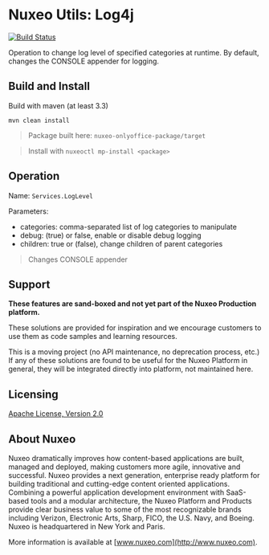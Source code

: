 # Nuxeo Utils: Log4j

[![Build Status](https://qa.nuxeo.org/jenkins/buildStatus/icon?job=Sandbox/sandbox_nuxeo-onlyoffice-master)](https://qa.nuxeo.org/jenkins/view/Sandbox/job/Sandbox/job/sandbox_nuxeo-onlyoffice-master/)

Operation to change log level of specified categories at runtime.  By default, changes the CONSOLE appender for logging.

## Build and Install

Build with maven (at least 3.3)

```
mvn clean install
```
> Package built here: `nuxeo-onlyoffice-package/target`

> Install with `nuxeoctl mp-install <package>`

## Operation

Name: `Services.LogLevel`

Parameters:
- categories: comma-separated list of log categories to manipulate
- debug: (true) or false, enable or disable debug logging
- children: true or (false), change children of parent categories

> Changes CONSOLE appender

## Support

**These features are sand-boxed and not yet part of the Nuxeo Production platform.**

These solutions are provided for inspiration and we encourage customers to use them as code samples and learning resources.

This is a moving project (no API maintenance, no deprecation process, etc.) If any of these solutions are found to be useful for the Nuxeo Platform in general, they will be integrated directly into platform, not maintained here.

## Licensing

[Apache License, Version 2.0](http://www.apache.org/licenses/LICENSE-2.0)

## About Nuxeo

Nuxeo dramatically improves how content-based applications are built, managed and deployed, making customers more agile, innovative and successful. Nuxeo provides a next generation, enterprise ready platform for building traditional and cutting-edge content oriented applications. Combining a powerful application development environment with SaaS-based tools and a modular architecture, the Nuxeo Platform and Products provide clear business value to some of the most recognizable brands including Verizon, Electronic Arts, Sharp, FICO, the U.S. Navy, and Boeing. Nuxeo is headquartered in New York and Paris.

More information is available at [www.nuxeo.com](http://www.nuxeo.com).

